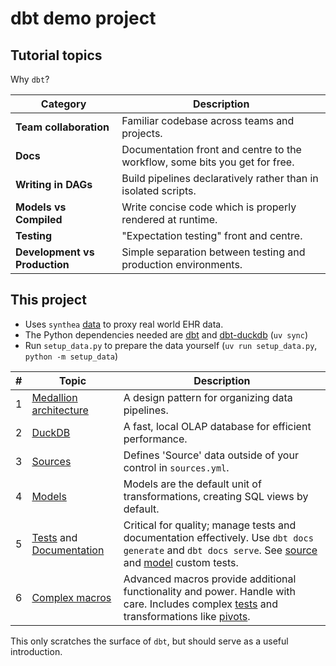 # dbt demo project

## Tutorial topics

Why `dbt`?

| **Category**               | **Description**                                                                 |
|----------------------------|---------------------------------------------------------------------------------|
| **Team collaboration**      | Familiar codebase across teams and projects. |
| **Docs**                    | Documentation front and centre to the workflow, some bits you get for free. |
| **Writing in DAGs**         | Build pipelines declaratively rather than in isolated scripts.  |
| **Models vs Compiled**      | Write concise code which is properly rendered at runtime.  |
| **Testing**                 | "Expectation testing" front and centre.          |
| **Development vs Production** | Simple separation between testing and production environments. |


## This project

- Uses `synthea` [data](https://synthetichealth.github.io/synthea/) to proxy real world EHR data.
- The Python dependencies needed are [dbt](https://github.com/dbt-labs/dbt-core) and [dbt-duckdb](https://github.com/duckdb/dbt-duckdb) (`uv sync`)
- Run `setup_data.py` to prepare the data yourself (`uv run setup_data.py`, `python -m setup_data`)

| #  | Topic                                                                                             | Description                                                                                                                              |
|----|---------------------------------------------------------------------------------------------------|------------------------------------------------------------------------------------------------------------------------------------------|
| 1  | [Medallion architecture](https://www.databricks.com/glossary/medallion-architecture)            | A design pattern for organizing data pipelines.                                                                                         |
| 2  | [DuckDB](https://duckdb.org)                                                                     | A fast, local OLAP database for efficient performance.                                                                                        |
| 3  | [Sources](https://docs.getdbt.com/docs/build/sources)                                             | Defines 'Source' data outside of your control in `sources.yml`.                                                                        |
| 4  | [Models](https://docs.getdbt.com/docs/build/models)                                              | Models are the default unit of transformations, creating SQL views by default.                                                           |
| 5  | [Tests](https://docs.getdbt.com/docs/build/data-tests) and [Documentation](https://docs.getdbt.com/reference/commands/cmd-docs) | Critical for quality; manage tests and documentation effectively. Use `dbt docs generate` and `dbt docs serve`. See [source](temp_dbt/models/sources.yml) and [model](temp_dbt/models/schema.yml) custom tests. |
| 6  | [Complex macros](https://docs.getdbt.com/docs/build/jinja-macros)                                                                             | Advanced macros provide additional functionality and power. Handle with care. Includes complex [tests](temp_dbt/models/gold/pivot_condition_encounters.sql) and transformations like [pivots](temp_dbt/models/gold/pivot_condition_encounters.sql). |

This only scratches the surface of `dbt`, but should serve as a useful introduction.
